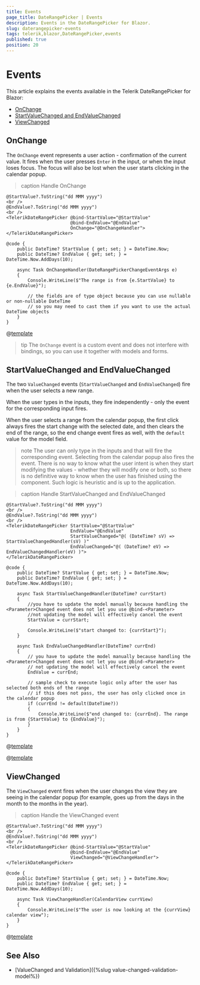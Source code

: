 ```yaml
---
title: Events
page_title: DateRangePicker | Events
description: Events in the DateRangePicker for Blazor.
slug: daterangepicker-events
tags: telerik,blazor,DateRangePicker,events
published: true
position: 20
---
```


# Events

This article explains the events available in the Telerik DateRangePicker for Blazor:


* [OnChange](#onchange)
* [StartValueChanged and EndValueChanged](#startvaluechanged-and-endvaluechanged)
* [ViewChanged](#viewchanged)


## OnChange

The `OnChange` event represents a user action - confirmation of the current value. It fires when the user presses `Enter` in the input, or when the input loses focus. The focus will also be lost when the user starts clicking in the calendar popup.

>caption Handle OnChange

````CSHTML
@StartValue?.ToString("dd MMM yyyy")
<br />
@EndValue?.ToString("dd MMM yyyy")
<br />
<TelerikDateRangePicker @bind-StartValue="@StartValue"
                        @bind-EndValue="@EndValue"
                        OnChange="@OnChangeHandler">
</TelerikDateRangePicker>

@code {
    public DateTime? StartValue { get; set; } = DateTime.Now;
    public DateTime? EndValue { get; set; } = DateTime.Now.AddDays(10);

    async Task OnChangeHandler(DateRangePickerChangeEventArgs e)
    {
        Console.WriteLine($"The range is from {e.StartValue} to {e.EndValue}");

        // the fields are of type object because you can use nullable or non-nullable DateTime
        // so you may need to cast them if you want to use the actual DateTime objects
    }
}
````

@[template](/_contentTemplates/common/general-info.md#event-callback-can-be-async)

>tip The `OnChange` event is a custom event and does not interfere with bindings, so you can use it together with models and forms.



## StartValueChanged and EndValueChanged

The two `ValueChanged` events (`StartValueChanged` and `EndValueChanged`) fire when the user selects a new range.

When the user types in the inputs, they fire independently - only the event for the corresponding input fires.

When the user selects a range from the calendar popup, the first click always fires the start change with the selected date, and then clears the end of the range, so the end change event fires as well, with the `default` value for the model field.

>note The user can only type in the inputs and that will fire the corresponding event. Selecting from the calendar popup also fires the event. There is no way to know what the user intent is when they start modifying the values - whether they will modify one or both, so there is no definitive way to know when the user has finished using the component. Such logic is heuristic and is up to the application.

>caption Handle StartValueChanged and EndValueChanged

````CSHTML
@StartValue?.ToString("dd MMM yyyy")
<br />
@EndValue?.ToString("dd MMM yyyy")
<br />
<TelerikDateRangePicker StartValue="@StartValue"
                        EndValue="@EndValue"
                        StartValueChanged="@( (DateTime? sV) => StartValueChangedHandler(sV) )"
                        EndValueChanged="@( (DateTime? eV) => EndValueChangedHandler(eV) )">
</TelerikDateRangePicker>

@code {
    public DateTime? StartValue { get; set; } = DateTime.Now;
    public DateTime? EndValue { get; set; } = DateTime.Now.AddDays(10);

    async Task StartValueChangedHandler(DateTime? currStart)
    {
        //you have to update the model manually because handling the <Parameter>Changed event does not let you use @bind-<Parameter>
        //not updating the model will effectively cancel the event
        StartValue = currStart;

        Console.WriteLine($"start changed to: {currStart}");
    }

    async Task EndValueChangedHandler(DateTime? currEnd)
    {
        // you have to update the model manually because handling the <Parameter>Changed event does not let you use @bind-<Parameter>
        // not updating the model will effectively cancel the event
        EndValue = currEnd;

        // sample check to execute logic only after the user has selected both ends of the range
        // if this does not pass, the user has only clicked once in the calendar popup
        if (currEnd != default(DateTime?))
        {
            Console.WriteLine($"end changed to: {currEnd}. The range is from {StartValue} to {EndValue}");
        }
    }
}
````

@[template](/_contentTemplates/common/general-info.md#event-callback-can-be-async)

@[template](/_contentTemplates/common/issues-and-warnings.md#valuechanged-lambda-required)


## ViewChanged

The `ViewChanged` event fires when the user changes the view they are seeing in the calendar popup (for example, goes up from the days in the month to the months in the year).

>caption Handle the ViewChanged event

````CSHTML
@StartValue?.ToString("dd MMM yyyy")
<br />
@EndValue?.ToString("dd MMM yyyy")
<br />
<TelerikDateRangePicker @bind-StartValue="@StartValue"
                        @bind-EndValue="@EndValue"
                        ViewChanged="@ViewChangeHandler">
</TelerikDateRangePicker>

@code {
    public DateTime? StartValue { get; set; } = DateTime.Now;
    public DateTime? EndValue { get; set; } = DateTime.Now.AddDays(10);

    async Task ViewChangeHandler(CalendarView currView)
    {
        Console.WriteLine($"The user is now looking at the {currView} calendar view");
    }
}
````

@[template](/_contentTemplates/common/general-info.md#event-callback-can-be-async)


## See Also

  * [ValueChanged and Validation]({%slug value-changed-validation-model%})

